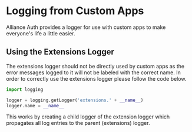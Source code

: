 # Logging from Custom Apps
Alliance Auth provides a logger for use with custom apps to make everyone's life a little easier.

## Using the Extensions Logger
The extensions logger should not be directly used by custom apps as the error messages logged to it 
will not be labeled with the correct name. In order to correctly use the extensions logger please follow
the code below.

```python
import logging

logger = logging.getLogger('extensions.' + __name__)
logger.name = __name__
```

This works by creating a child logger of the extension logger which propagates all log entries
to the parent (extensions) logger.